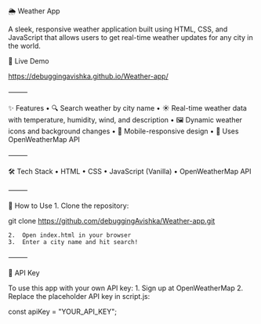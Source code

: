🌦 Weather App

A sleek, responsive weather application built using HTML, CSS, and JavaScript that allows users to get real-time weather updates for any city in the world.

🔗 Live Demo

https://debuggingavishka.github.io/Weather-app/

⸻

✨ Features
	•	🔍 Search weather by city name
	•	☀ Real-time weather data with temperature, humidity, wind, and description
	•	🖼 Dynamic weather icons and background changes
	•	📱 Mobile-responsive design
	•	📡 Uses OpenWeatherMap API

⸻

🛠 Tech Stack
	•	HTML
	•	CSS
	•	JavaScript (Vanilla)
	•	OpenWeatherMap API

⸻

🚀 How to Use
	1.	Clone the repository:

git clone https://github.com/debuggingAvishka/Weather-app.git


	2.	Open index.html in your browser
	3.	Enter a city name and hit search!

⸻

🔐 API Key

To use this app with your own API key:
	1.	Sign up at OpenWeatherMap
	2.	Replace the placeholder API key in script.js:

const apiKey = "YOUR_API_KEY";
